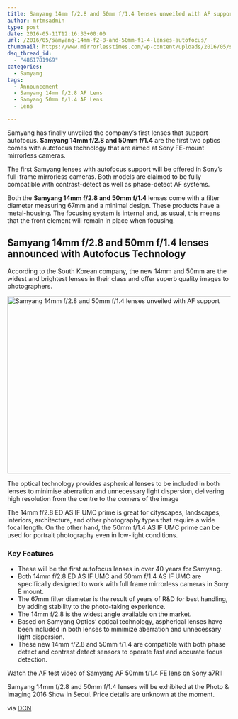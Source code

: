```yaml
---
title: Samyang 14mm f/2.8 and 50mm f/1.4 lenses unveiled with AF support
author: mrtmsadmin
type: post
date: 2016-05-11T12:16:33+00:00
url: /2016/05/samyang-14mm-f2-8-and-50mm-f1-4-lenses-autofocus/
thumbnail: https://www.mirrorlesstimes.com/wp-content/uploads/2016/05/samyang-14mm-f2-8-and-50mm-f1-4-lenses-1.jpg
dsq_thread_id:
  - "4861781969"
categories:
  - Samyang
tags:
  - Announcement
  - Samyang 14mm f/2.8 AF Lens
  - Samyang 50mm f/1.4 AF Lens
  - Lens

---
```

Samyang has finally unveiled the company’s first lenses that support autofocus. **Samyang 14mm f/2.8 and 50mm f/1.4** are the first two optics comes with autofocus technology that are aimed at Sony FE-mount mirrorless cameras.

The first Samyang lenses with autofocus support will be offered in Sony’s full-frame mirrorless cameras. Both models are claimed to be fully compatible with contrast-detect as well as phase-detect AF systems.

Both the **Samyang 14mm f/2.8 and 50mm f/1.4** lenses come with a filter diameter measuring 67mm and a minimal design. These products have a metal-housing. The focusing system is internal and, as usual, this means that the front element will remain in place when focusing.<!--more-->

## Samyang 14mm f/2.8 and 50mm f/1.4 lenses announced with Autofocus Technology

According to the South Korean company, the new 14mm and 50mm are the widest and brightest lenses in their class and offer superb quality images to photographers.

<img class="alignnone wp-image-217 size-full" title="Samyang 14mm f/2.8 and 50mm f/1.4 lenses unveiled with AF support" src="https://i2.wp.com/www.mirrorlesstimes.com/wp-content/uploads/2016/05/samyang-14mm-f2-8-and-50mm-f1-4-lenses-1.jpg?resize=600%2C400&#038;ssl=1" alt="Samyang 14mm f/2.8 and 50mm f/1.4 lenses unveiled with AF support" width="600" height="400" srcset="https://i2.wp.com/www.mirrorlesstimes.com/wp-content/uploads/2016/05/samyang-14mm-f2-8-and-50mm-f1-4-lenses-1.jpg?w=900&ssl=1 900w, https://i2.wp.com/www.mirrorlesstimes.com/wp-content/uploads/2016/05/samyang-14mm-f2-8-and-50mm-f1-4-lenses-1.jpg?resize=300%2C200&ssl=1 300w, https://i2.wp.com/www.mirrorlesstimes.com/wp-content/uploads/2016/05/samyang-14mm-f2-8-and-50mm-f1-4-lenses-1.jpg?resize=768%2C512&ssl=1 768w" sizes="(max-width: 600px) 100vw, 600px" data-recalc-dims="1" /> 

The optical technology provides aspherical lenses to be included in both lenses to minimise aberration and unnecessary light dispersion, delivering high resolution from the centre to the corners of the image

The 14mm f/2.8 ED AS IF UMC prime is great for cityscapes, landscapes, interiors, architecture, and other photography types that require a wide focal length. On the other hand, the 50mm f/1.4 AS IF UMC prime can be used for portrait photography even in low-light conditions.

### Key Features

  * These will be the first autofocus lenses in over 40 years for Samyang.
  * Both 14mm f/2.8 ED AS IF UMC and 50mm f/1.4 AS IF UMC are specifically designed to work with full frame mirrorless cameras in Sony E mount.
  * The 67mm filter diameter is the result of years of R&D for best handling, by adding stability to the photo-taking experience.
  * The 14mm f/2.8 is the widest angle available on the market.
  * Based on Samyang Optics’ optical technology, aspherical lenses have been included in both lenses to minimize aberration and unnecessary light dispersion.
  * These new 14mm f/2.8 and 50mm f/1.4 are compatible with both phase detect and contrast detect sensors to operate fast and accurate focus detection.

Watch the AF test video of Samyang AF 50mm f/1.4 FE lens on Sony a7RII



Samyang 14mm f/2.8 and 50mm f/1.4 lenses will be exhibited at the Photo & Imaging 2016 Show in Seoul. Price details are unknown at the moment.

via [DCN][1]

 [1]: http://www.dailycameranews.com/2016/05/samyang-14mm-f2-8-50mm-f1-4-lenses/
